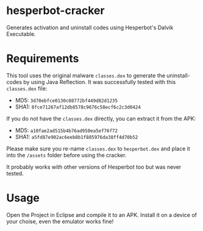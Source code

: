 hesperbot-cracker
=================

Generates activation and uninstall codes using Hesperbot's Dalvik Executable.

Requirements
===========
This tool  uses the original malware `classes.dex` to generate the uninstall-codes by using Java Reflection.
It was successfully tested with this `classes.dex` file:

* MD5: `3d70ebfce0130c08772bf449d82d1235`
* SHA1: `8fce71267af12db8578c9676c58ecf6c2c3d0424`

If you do not have the `classes.dex` directly, you can extract it from the APK:

* MD5: `a10fae2ad515b4b76ad950ea5ef76f72`
* SHA1: `a5fd87e902ac6eeb8b1f885976da38ff4d70b52`

Please make sure you re-name `classes.dex` to `hesperbot.dex` and place it into the `/assets` folder before using the cracker.

It probably works with other versions of Hesperbot too but was never tested.

Usage
=====

Open the Project in Eclipse and compile it to an APK. Install it on a device of your choise, even the emulator works fine!

